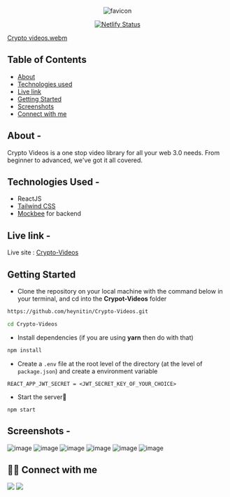 <div align="center">
  
 ![favicon](https://user-images.githubusercontent.com/23723159/177779375-13abb86e-fc2d-4fc8-802f-f85bce478f25.jpeg)
  
[![Netlify Status](https://api.netlify.com/api/v1/badges/7add7320-b201-4a01-a7d6-1e1e39788f8f/deploy-status)](https://app.netlify.com/sites/cryptovideos/deploys)
  
</div>

[Crypto videos.webm](https://user-images.githubusercontent.com/23723159/177785439-9c3ddbb7-4a9e-41e2-b889-af89d6b8e12e.webm)


## Table of Contents

- [About](#about)
- [Technologies used](#technologies-used)
- [Live link](#live-link)
- [Getting Started](#getting-started)
- [Screenshots](#screenshots)
- [Connect with me](#-connect-with-me)

## About -

Crypto Videos is a one stop video library for all your web 3.0 needs. From beginner to advanced, we've got it all covered.

## Technologies Used -

- ReactJS
- [Tailwind CSS](https://tailwindcss.com/)
- [Mockbee](https://github.com/neogcamp/mockBee) for backend

## Live link -

Live site : [Crypto-Videos](https://cryptovideos.netlify.app/)

## Getting Started

- Clone the repository on your local machine with the command below in your terminal, and cd into the **Crypot-Videos** folder

```sh
https://github.com/heynitin/Crypto-Videos.git

cd Crypto-Videos
```

- Install dependencies (if you are using **yarn** then do with that)

```sh
npm install
```

- Create a `.env` file at the root level of the directory (at the level of `package.json`) and create a environment variable

```
REACT_APP_JWT_SECRET = <JWT_SECRET_KEY_OF_YOUR_CHOICE>
```

- Start the server🚀

```
npm start
```

## Screenshots -

![image](https://user-images.githubusercontent.com/23723159/177788469-5f6879ea-935b-4571-ad7f-263d1a8eeb21.png)
![image](https://user-images.githubusercontent.com/23723159/177788541-cd20f925-f692-4fd0-9d77-ea9573617fa8.png)
![image](https://user-images.githubusercontent.com/23723159/177788602-e3882c26-1bfd-4ed9-bf8d-cdf1eecde61d.png)
![image](https://user-images.githubusercontent.com/23723159/177788679-10fa8b44-0434-4e03-9cb2-dfbe40f172ef.png)
![image](https://user-images.githubusercontent.com/23723159/177788792-3d4214d8-292d-41bc-8600-ab4346a37af3.png)
![image](https://user-images.githubusercontent.com/23723159/177788885-5c2a24ac-f027-41f2-b8e0-af5e3703e1d9.png)


## 👨‍💻 Connect with me

<a href="https://twitter.com/07_Nitin_07"><img src="https://img.shields.io/badge/Twitter-1DA1F2?style=for-the-badge&logo=twitter&logoColor=white"/></a>
<a href="https://www.linkedin.com/in/heynitin/"><img src="https://img.shields.io/badge/LinkedIn-0077B5?style=for-the-badge&logo=linkedin&logoColor=white"/></a>
